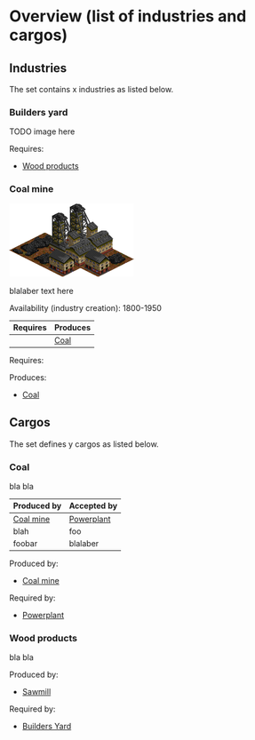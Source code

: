 # Overview (list of industries and cargos)

## Industries

The set contains x industries as listed below.

### Builders yard

TODO image here

Requires:

* [Wood products](#wood-products)

### Coal mine

<img src="coal_mine.png" alt="Coal mine">

blalaber text here

Availability (industry creation): 1800-1950

|Requires|Produces|
|-|-|
| | [Coal](#coal) |

Requires:

Produces:
* [Coal](#coal)

## Cargos

The set defines y cargos as listed below.

### Coal

bla bla

| Produced by | Accepted by |
|--|--|
| [Coal mine](#coal-mine) | [Powerplant](#powerplant) |
| blah|foo|
| foobar|blalaber|

Produced by:

* [Coal mine](#coal-mine)

Required by:

* [Powerplant](#powerplant)

### Wood products

bla bla

Produced by:

* [Sawmill](#sawmill)

Required by:

* [Builders Yard](#builders-yard)